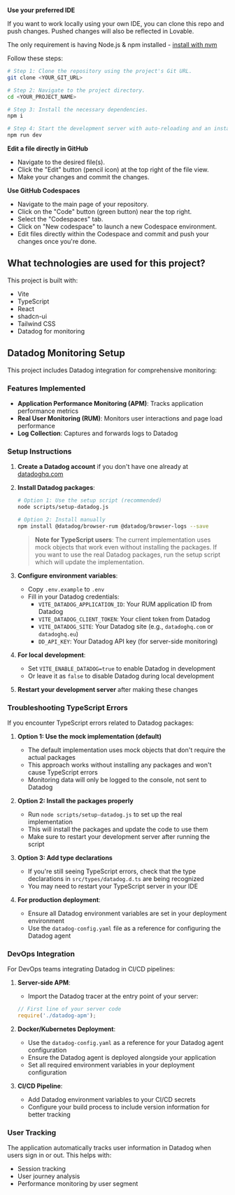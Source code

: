 **Use your preferred IDE**

If you want to work locally using your own IDE, you can clone this repo and push changes. Pushed changes will also be reflected in Lovable.

The only requirement is having Node.js & npm installed - [install with nvm](https://github.com/nvm-sh/nvm#installing-and-updating)

Follow these steps:

```sh
# Step 1: Clone the repository using the project's Git URL.
git clone <YOUR_GIT_URL>

# Step 2: Navigate to the project directory.
cd <YOUR_PROJECT_NAME>

# Step 3: Install the necessary dependencies.
npm i

# Step 4: Start the development server with auto-reloading and an instant preview.
npm run dev
```

**Edit a file directly in GitHub**

- Navigate to the desired file(s).
- Click the "Edit" button (pencil icon) at the top right of the file view.
- Make your changes and commit the changes.

**Use GitHub Codespaces**

- Navigate to the main page of your repository.
- Click on the "Code" button (green button) near the top right.
- Select the "Codespaces" tab.
- Click on "New codespace" to launch a new Codespace environment.
- Edit files directly within the Codespace and commit and push your changes once you're done.

## What technologies are used for this project?

This project is built with:

- Vite
- TypeScript
- React
- shadcn-ui
- Tailwind CSS
- Datadog for monitoring

## Datadog Monitoring Setup

This project includes Datadog integration for comprehensive monitoring:

### Features Implemented

- **Application Performance Monitoring (APM)**: Tracks application performance metrics
- **Real User Monitoring (RUM)**: Monitors user interactions and page load performance
- **Log Collection**: Captures and forwards logs to Datadog

### Setup Instructions

1. **Create a Datadog account** if you don't have one already at [datadoghq.com](https://www.datadoghq.com/)

2. **Install Datadog packages**:
   ```sh
   # Option 1: Use the setup script (recommended)
   node scripts/setup-datadog.js
   
   # Option 2: Install manually
   npm install @datadog/browser-rum @datadog/browser-logs --save
   ```
   
   > **Note for TypeScript users**: The current implementation uses mock objects that work even without installing the packages. If you want to use the real Datadog packages, run the setup script which will update the implementation.

3. **Configure environment variables**:
   - Copy `.env.example` to `.env`
   - Fill in your Datadog credentials:
     - `VITE_DATADOG_APPLICATION_ID`: Your RUM application ID from Datadog
     - `VITE_DATADOG_CLIENT_TOKEN`: Your client token from Datadog
     - `VITE_DATADOG_SITE`: Your Datadog site (e.g., `datadoghq.com` or `datadoghq.eu`)
     - `DD_API_KEY`: Your Datadog API key (for server-side monitoring)

4. **For local development**:
   - Set `VITE_ENABLE_DATADOG=true` to enable Datadog in development
   - Or leave it as `false` to disable Datadog during local development
   
5. **Restart your development server** after making these changes

### Troubleshooting TypeScript Errors

If you encounter TypeScript errors related to Datadog packages:

1. **Option 1: Use the mock implementation (default)**
   - The default implementation uses mock objects that don't require the actual packages
   - This approach works without installing any packages and won't cause TypeScript errors
   - Monitoring data will only be logged to the console, not sent to Datadog

2. **Option 2: Install the packages properly**
   - Run `node scripts/setup-datadog.js` to set up the real implementation
   - This will install the packages and update the code to use them
   - Make sure to restart your development server after running the script

3. **Option 3: Add type declarations**
   - If you're still seeing TypeScript errors, check that the type declarations in `src/types/datadog.d.ts` are being recognized
   - You may need to restart your TypeScript server in your IDE

4. **For production deployment**:
   - Ensure all Datadog environment variables are set in your deployment environment
   - Use the `datadog-config.yaml` file as a reference for configuring the Datadog agent

### DevOps Integration

For DevOps teams integrating Datadog in CI/CD pipelines:

1. **Server-side APM**:
   - Import the Datadog tracer at the entry point of your server:
   ```javascript
   // First line of your server code
   require('./datadog-apm');
   ```

2. **Docker/Kubernetes Deployment**:
   - Use the `datadog-config.yaml` as a reference for your Datadog agent configuration
   - Ensure the Datadog agent is deployed alongside your application
   - Set all required environment variables in your deployment configuration

3. **CI/CD Pipeline**:
   - Add Datadog environment variables to your CI/CD secrets
   - Configure your build process to include version information for better tracking

### User Tracking

The application automatically tracks user information in Datadog when users sign in or out. This helps with:

- Session tracking
- User journey analysis
- Performance monitoring by user segment



